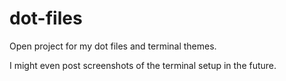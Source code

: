 # dot-files
Open project for my dot files and terminal themes.

I might even post screenshots of the terminal setup in the future.
